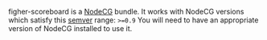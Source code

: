 figher-scoreboard is a [NodeCG](http://github.com/nodecg/nodecg) bundle. 
It works with NodeCG versions which satisfy this [semver](https://docs.npmjs.com/getting-started/semantic-versioning) range: `>=0.9`
You will need to have an appropriate version of NodeCG installed to use it.

